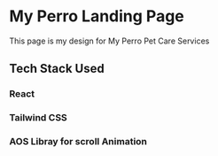 # My Perro Landing Page

This page is my design for My Perro Pet Care Services

## Tech Stack Used

### React 
### Tailwind CSS
### AOS Libray for scroll Animation